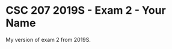 CSC 207 2019S - Exam 2 - Your Name
==================================

My version of exam 2 from 2019S.
